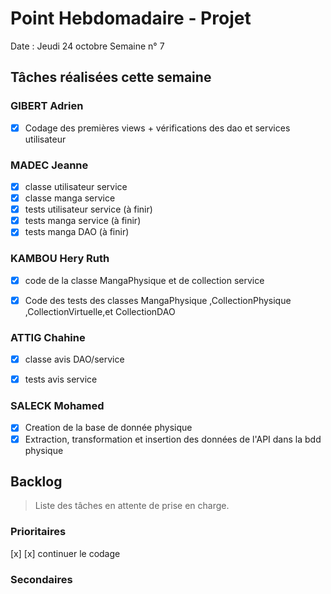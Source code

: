 # Point Hebdomadaire - Projet

Date : Jeudi 24 octobre
Semaine n° 7

## Tâches réalisées cette semaine

### GIBERT Adrien

- [x] Codage des premières views + vérifications des dao et services utilisateur

### MADEC Jeanne
- [x] classe utilisateur service
- [x] classe manga service
- [x] tests utilisateur service (à finir)
- [x] tests manga service (à finir)
- [x] tests manga DAO (à finir)

### KAMBOU Hery Ruth

- [x] code de la classe MangaPhysique et de collection service 
- [x] Code des tests des classes MangaPhysique ,CollectionPhysique ,CollectionVirtuelle,et CollectionDAO


### ATTIG Chahine
- [x] classe avis DAO/service
- [x] tests avis service


### SALECK Mohamed
- [x] Creation de la base de donnée physique
- [x] Extraction, transformation et insertion des données de l'API dans la bdd physique

## Backlog

> Liste des tâches en attente de prise en charge.

### Prioritaires

[x] 
[x] continuer le codage 



### Secondaires